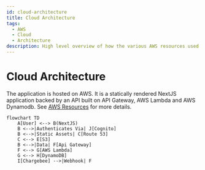 ```yaml
---
id: cloud-architecture
title: Cloud Architecture
tags:
  - AWS
  - Cloud
  - Architecture
description: High level overview of how the various AWS resources used by the application connect together
---
```


# Cloud Architecture

The application is hosted on AWS. It is a statically rendered NextJS application backed by an API built on API Gateway, AWS Lambda and AWS Dynamodb. See [AWS Resources](./aws-resources.md) for more details.

```mermaid
flowchart TD
    A[User] <--> B(NextJS)
    B <-->|Authenticates Via| J[Cognito]
    B <-->|Static Assets| C[Route 53]
    C <--> E[S3]
    B <-->|Data| F[Api Gateway]
    F <--> G[AWS Lambda]
    G <--> H[DynamoDB]
    I[Chargebee] -->|Webhook| F
```
